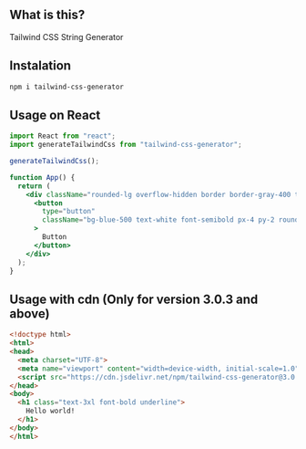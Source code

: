 ## What is this?

Tailwind CSS String Generator

## Instalation
```bash
npm i tailwind-css-generator
```

## Usage on React

```jsx
import React from "react";
import generateTailwindCss from "tailwind-css-generator";

generateTailwindCss();

function App() {
  return (
    <div className="rounded-lg overflow-hidden border border-gray-400 text-center p-4">
      <button
        type="button"
        className="bg-blue-500 text-white font-semibold px-4 py-2 rounded mr-2"
      >
        Button
      </button>
    </div>
  );
}
```

## Usage with cdn (Only for version 3.0.3 and above)

```html
<!doctype html>
<html>
<head>
  <meta charset="UTF-8">
  <meta name="viewport" content="width=device-width, initial-scale=1.0">
  <script src="https://cdn.jsdelivr.net/npm/tailwind-css-generator@3.0.3/index.min.js"></script>
</head>
<body>
  <h1 class="text-3xl font-bold underline">
    Hello world!
  </h1>
</body>
</html>
```
